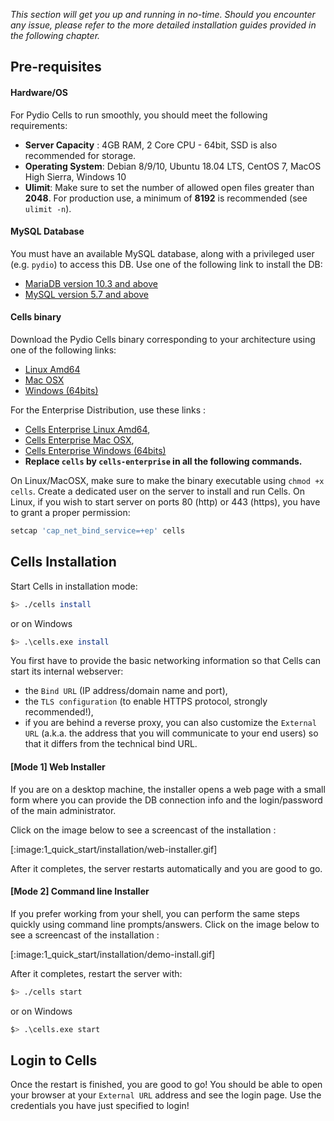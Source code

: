 _This section will get you up and running in no-time. Should you encounter any issue, please refer to the more detailed installation guides provided in the following chapter._

## Pre-requisites

#### Hardware/OS

For Pydio Cells to run smoothly, you should meet the following requirements:

* **Server Capacity** : 4GB RAM, 2 Core CPU - 64bit, SSD is also recommended for storage.
* **Operating System**: Debian 8/9/10, Ubuntu 18.04 LTS, CentOS 7, MacOS High Sierra, Windows 10
* **Ulimit**: Make sure to set the number of allowed open files greater than **2048**. For production use, a minimum of **8192** is recommended (see `ulimit -n`).

#### MySQL Database

You must have an available MySQL database, along with a privileged user (e.g. `pydio`) to access this DB. Use one of the following link to install the DB:

- [MariaDB version 10.3 and above](https://downloads.mariadb.org/mariadb/repositories)
- [MySQL version 5.7 and above](https://dev.mysql.com/doc/refman/8.0/en/installing.html)

#### Cells binary

Download the Pydio Cells binary corresponding to your architecture using one of the following links:

- [Linux Amd64](https://download.pydio.com/latest/cells/release/{latest}/linux-amd64/cells)
- [Mac OSX](https://download.pydio.com/latest/cells/release/{latest}/darwin-amd64/cells)
- [Windows (64bits)](https://download.pydio.com/latest/cells/release/{latest}/windows-amd64/cells.exe)

For the Enterprise Distribution, use these links :
 
- [Cells Enterprise Linux Amd64](https://download.pydio.com/latest/cells-enterprise/release/{latest}/linux-amd64/cells-enterprise),
- [Cells Enterprise Mac OSX](https://download.pydio.com/latest/cells-enterprise/release/{latest}/darwin-amd64/cells-enterprise), 
- [ Cells Enterprise Windows (64bits)](https://download.pydio.com/latest/cells-enterprise/release/{latest}/windows-amd64/cells-enterprise.exe) 
- **Replace `cells` by `cells-enterprise` in all the following commands.**

On Linux/MacOSX, make sure to make the binary executable using `chmod +x cells`. Create a dedicated user on the server to install and run Cells. On Linux, if you wish to start server on ports 80 (http) or 443 (https), you have to grant a proper permission:

```sh
setcap 'cap_net_bind_service=+ep' cells
```

## Cells Installation

Start Cells in installation mode:

```sh
$> ./cells install
```

or on Windows

```sh
$> .\cells.exe install
```

You first have to provide the basic networking information so that Cells can start its internal webserver:

- the `Bind URL` (IP address/domain name and port),
- the `TLS configuration` (to enable HTTPS protocol, strongly recommended!),
- if you are behind a reverse proxy, you can also customize the `External URL` (a.k.a. the address that you will communicate to your end users) so that it differs from the technical bind URL.

#### [Mode 1] Web Installer

If you are on a desktop machine, the installer opens a web page with a small form where you can provide the DB connection info and the login/password of the main administrator.

Click on the image below to see a screencast of the installation :

[:image:1_quick_start/installation/web-installer.gif]

After it completes, the server restarts automatically and you are good to go.

#### [Mode 2] Command line Installer

If you prefer working from your shell, you can perform the same steps quickly using command line prompts/answers. Click on the image below to see a screencast of the installation :

[:image:1_quick_start/installation/demo-install.gif]

After it completes, restart the server with:

```sh
$> ./cells start
```

or on Windows

```sh
$> .\cells.exe start
```

## Login to Cells

Once the restart is finished, you are good to go! You should be able to open your browser at your `External URL` address and see the login page. Use the credentials you have just specified to login!
